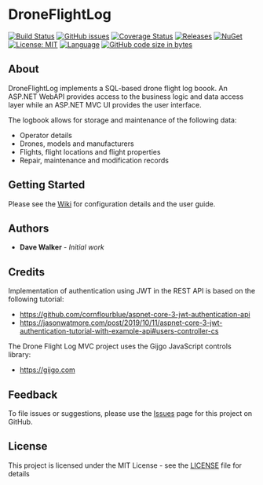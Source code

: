 # DroneFlightLog

[![Build Status](https://github.com/davewalker5/DroneFlightLog/workflows/.NET%20Core%20CI%20Build/badge.svg)](https://github.com/davewalker5/DroneFlightLog/actions)
[![GitHub issues](https://img.shields.io/github/issues/davewalker5/DroneFlightLog)](https://github.com/davewalker5/DroneFlightLog/issues)
[![Coverage Status](https://coveralls.io/repos/github/davewalker5/DroneFlightLog/badge.svg?branch=master)](https://coveralls.io/github/davewalker5/DroneFlightLog?branch=master)
[![Releases](https://img.shields.io/github/v/release/davewalker5/DroneFlightLog.svg?include_prereleases)](https://github.com/davewalker5/DroneFlightLog/releases)
[![NuGet](https://img.shields.io/nuget/v/DroneFlightLog.Data)](https://www.nuget.org/packages?q=droneflightlog.data)
[![License: MIT](https://img.shields.io/badge/License-MIT-blue.svg)](https://github.com/davewalker5/DroneFlightLog/blob/master/LICENSE)
[![Language](https://img.shields.io/badge/language-c%23-blue.svg)](https://github.com/davewalker5/DroneFlightLog/)
[![GitHub code size in bytes](https://img.shields.io/github/languages/code-size/davewalker5/DroneFlightLog)](https://github.com/davewalker5/DroneFlightLog/)

## About

DroneFlightLog implements a SQL-based drone flight log boook. An ASP.NET WebAPI provides access to the business logic and data access layer while an ASP.NET MVC UI provides the user interface.

The logbook allows for storage and maintenance of the following data:

- Operator details
- Drones, models and manufacturers
- Flights, flight locations and flight properties
- Repair, maintenance and modification records

## Getting Started

Please see the [Wiki](https://github.com/davewalker5/DroneFlightLog/wiki) for configuration details and the user guide.

## Authors

- **Dave Walker** - _Initial work_

## Credits

Implementation of authentication using JWT in the REST API is based on the following tutorial:

- https://github.com/cornflourblue/aspnet-core-3-jwt-authentication-api
- https://jasonwatmore.com/post/2019/10/11/aspnet-core-3-jwt-authentication-tutorial-with-example-api#users-controller-cs

The Drone Flight Log MVC project uses the Gijgo JavaScript controls library:

- https://gijgo.com
  
## Feedback

To file issues or suggestions, please use the [Issues](https://github.com/davewalker5/DroneFlightLog/issues) page for this project on GitHub.

## License

This project is licensed under the MIT License - see the [LICENSE](LICENSE) file for details
